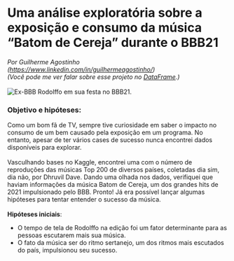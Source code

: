 # Uma análise exploratória sobre a exposição e consumo da música “Batom de Cereja” durante o BBB21
*Por Guilherme Agostinho (https://www.linkedin.com/in/guilhermeagostinho/)*
<br>
*(Você pode me ver falar sobre esse projeto no [DataFrame](https://medium.com/data-frame/uma-an%C3%A1lise-explorat%C3%B3ria-simples-sobre-a-exposi%C3%A7%C3%A3o-e-consumo-da-m%C3%BAsica-batom-de-cereja-durante-o-b95eb74323eb).)*
<br>
<br>
![](https://miro.medium.com/v2/resize:fit:4800/format:webp/1*Wr486YgDt1TeKvAOrLA4XQ.png "Ex-BBB Rodolffo em sua festa no BBB21.")
<br>
### Objetivo e hipóteses:
Como um bom fã de TV, sempre tive curiosidade em saber o impacto no consumo de um bem causado pela exposição em um programa. No entanto, apesar de ter vários cases de sucesso nunca encontrei dados disponíveis para explorar.
<br><br>
Vasculhando bases no Kaggle, encontrei uma com o número de reproduções das músicas Top 200 de diversos países, coletadas dia sim, dia não, por Dhruvil Dave. Dando uma olhada nos dados, verifiquei que haviam informações da música Batom de Cereja, um dos grandes hits de 2021 impulsionado pelo BBB. Pronto! Já era possível lançar algumas hipóteses para tentar entender o sucesso da música.
<br><br>
**Hipóteses iniciais**:
- O tempo de tela de Rodolffo na edição foi um fator determinante para as pessoas escutarem mais sua música.
- O fato da música ser do ritmo sertanejo, um dos ritmos mais escutados do país, impulsionou seu sucesso.
